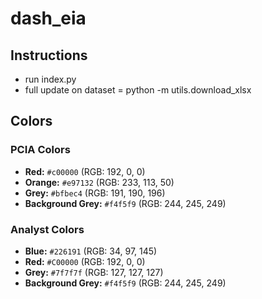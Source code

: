 # dash_eia

## Instructions

- run index.py
- full update on dataset = python -m utils.download_xlsx

## Colors

### PCIA Colors
- **Red:** `#c00000` (RGB: 192, 0, 0)
- **Orange:** `#e97132` (RGB: 233, 113, 50)
- **Grey:** `#bfbec4` (RGB: 191, 190, 196)
- **Background Grey:** `#f4f5f9` (RGB: 244, 245, 249)

### Analyst Colors
- **Blue:** `#226191` (RGB: 34, 97, 145)
- **Red:** `#C00000` (RGB: 192, 0, 0)
- **Grey:** `#7f7f7f` (RGB: 127, 127, 127)
- **Background Grey:** `#f4f5f9` (RGB: 244, 245, 249)